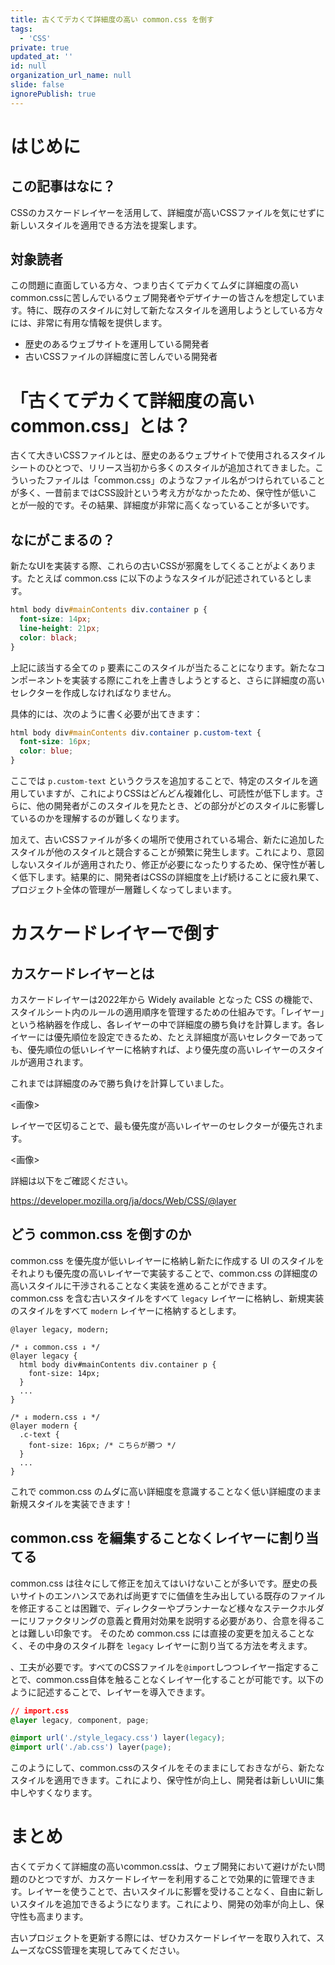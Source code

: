 ```yaml
---
title: 古くてデカくて詳細度の高い common.css を倒す
tags:
  - 'CSS'
private: true
updated_at: ''
id: null
organization_url_name: null
slide: false
ignorePublish: true
---
```

# はじめに

## この記事はなに？
CSSのカスケードレイヤーを活用して、詳細度が高いCSSファイルを気にせずに新しいスタイルを適用できる方法を提案します。

## 対象読者
この問題に直面している方々、つまり古くてデカくてムダに詳細度の高いcommon.cssに苦しんでいるウェブ開発者やデザイナーの皆さんを想定しています。特に、既存のスタイルに対して新たなスタイルを適用しようとしている方々には、非常に有用な情報を提供します。

- 歴史のあるウェブサイトを運用している開発者
- 古いCSSファイルの詳細度に苦しんでいる開発者

# 「古くてデカくて詳細度の高い common.css」とは？

古くて大きいCSSファイルとは、歴史のあるウェブサイトで使用されるスタイルシートのひとつで、リリース当初から多くのスタイルが追加されてきました。こういったファイルは「common.css」のようなファイル名がつけられていることが多く、一昔前まではCSS設計という考え方がなかったため、保守性が低いことが一般的です。その結果、詳細度が非常に高くなっていることが多いです。

## なにがこまるの？
新たなUIを実装する際、これらの古いCSSが邪魔をしてくることがよくあります。たとえば common.css に以下のようなスタイルが記述されているとします。

```css:common.css
html body div#mainContents div.container p {
  font-size: 14px;
  line-height: 21px;
  color: black;
}
```

上記に該当する全ての `p` 要素にこのスタイルが当たることになります。新たなコンポーネントを実装する際にこれを上書きしようとすると、さらに詳細度の高いセレクターを作成しなければなりません。

具体的には、次のように書く必要が出てきます：

```css:modern.css
html body div#mainContents div.container p.custom-text {
  font-size: 16px;
  color: blue;
}
```

ここでは `p.custom-text` というクラスを追加することで、特定のスタイルを適用していますが、これによりCSSはどんどん複雑化し、可読性が低下します。さらに、他の開発者がこのスタイルを見たとき、どの部分がどのスタイルに影響しているのかを理解するのが難しくなります。

加えて、古いCSSファイルが多くの場所で使用されている場合、新たに追加したスタイルが他のスタイルと競合することが頻繁に発生します。これにより、意図しないスタイルが適用されたり、修正が必要になったりするため、保守性が著しく低下します。結果的に、開発者はCSSの詳細度を上げ続けることに疲れ果て、プロジェクト全体の管理が一層難しくなってしまいます。

# カスケードレイヤーで倒す

## カスケードレイヤーとは
カスケードレイヤーは2022年から Widely available となった CSS の機能で、スタイルシート内のルールの適用順序を管理するための仕組みです。「レイヤー」という格納器を作成し、各レイヤーの中で詳細度の勝ち負けを計算します。各レイヤーには優先順位を設定できるため、たとえ詳細度が高いセレクターであっても、優先順位の低いレイヤーに格納すれば、より優先度の高いレイヤーのスタイルが適用されます。

これまでは詳細度のみで勝ち負けを計算していました。

<画像>

レイヤーで区切ることで、最も優先度が高いレイヤーのセレクターが優先されます。

<画像>

詳細は以下をご確認ください。

https://developer.mozilla.org/ja/docs/Web/CSS/@layer

## どう common.css を倒すのか

common.css を優先度が低いレイヤーに格納し新たに作成する UI のスタイルをそれよりも優先度の高いレイヤーで実装することで、common.css の詳細度の高いスタイルに干渉されることなく実装を進めることができます。
common.css を含む古いスタイルをすべて `legacy` レイヤーに格納し、新規実装のスタイルをすべて `modern` レイヤーに格納するとします。

```css:例
@layer legacy, modern;

/* ↓ common.css ↓ */
@layer legacy {
  html body div#mainContents div.container p {
    font-size: 14px;
  }
  ...
}

/* ↓ modern.css ↓ */
@layer modern {
  .c-text {
    font-size: 16px; /* こちらが勝つ */
  }
  ...
}
```

これで common.css のムダに高い詳細度を意識することなく低い詳細度のまま新規スタイルを実装できます！

## common.css を編集することなくレイヤーに割り当てる
common.css は往々にして修正を加えてはいけないことが多いです。歴史の長いサイトのエンハンスであれば尚更すでに価値を生み出している既存のファイルを修正することは困難で、ディレクターやプランナーなど様々なステークホルダーにリファクタリングの意義と費用対効果を説明する必要があり、合意を得ることは難しい印象です。
そのため common.css には直接の変更を加えることなく、その中身のスタイル群を `legacy` レイヤーに割り当てる方法を考えます。


、工夫が必要です。すべてのCSSファイルを`@import`しつつレイヤー指定することで、common.css自体を触ることなくレイヤー化することが可能です。以下のように記述することで、レイヤーを導入できます。

```css
// import.css
@layer legacy, component, page;

@import url('./style_legacy.css') layer(legacy);
@import url('./ab.css') layer(page);
```

このようにして、common.cssのスタイルをそのままにしておきながら、新たなスタイルを適用できます。これにより、保守性が向上し、開発者は新しいUIに集中しやすくなります。

# まとめ
古くてデカくて詳細度の高いcommon.cssは、ウェブ開発において避けがたい問題のひとつですが、カスケードレイヤーを利用することで効果的に管理できます。レイヤーを使うことで、古いスタイルに影響を受けることなく、自由に新しいスタイルを追加できるようになります。これにより、開発の効率が向上し、保守性も高まります。

古いプロジェクトを更新する際には、ぜひカスケードレイヤーを取り入れて、スムーズなCSS管理を実現してみてください。